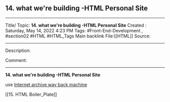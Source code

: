 ## 14. what we're building -HTML Personal Site

---

Title/ Topic: __14. what we're building -HTML Personal Site__
Created : Saturday, May 14, 2022 4:23 PM
Tags: #Front-End-Development , #section02   #HTML #HTML_Tags 
Main backlink File:[[HTML]]
Source: 

---
Description: 

Comment: 

---

__14. what we're building -HTML Personal Site__


use [Internet archive way back machine](https://archive.org/web/)

[[15. HTML Boiler_Plate]]

